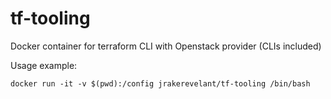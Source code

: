 # tf-tooling
Docker container for terraform CLI with Openstack provider (CLIs included)

Usage example:

    docker run -it -v $(pwd):/config jrakerevelant/tf-tooling /bin/bash
